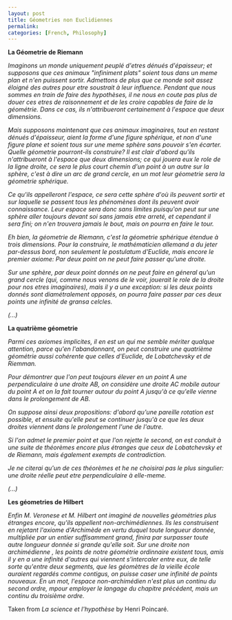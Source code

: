 ```yaml
---
layout: post
title: Géometries non Euclidiennes
permalink:
categories: [French, Philosophy]
---
```


**La Géometrie de Riemann**

*Imaginons un monde uniquement peuplé d'etres dénués d'épaisseur; et
supposons que ces animaux "infiniment plats" soient tous dans un meme
plan et n'en puissent sortir. Admettons de plus que ce monde soit assez
éloigné des autres pour etre soustrait à leur influence. Pendant que
nous sommes en train de faire des hypothèses, il ne nous en coute pas
plus de douer ces etres de raisonnement et de les croire capables de
faire de la géométrie. Dans ce cas, ils n'attribueront certainement à
l'espace que deux dimensions.*

*Mais supposons maintenant que ces animaux imaginaires, tout en restant
dénués d'épaisseur, aient la forme d'une figure sphérique, et non d'une
figure plane et soient tous sur une meme sphère sans pouvoir s'en
écarter. Quelle géometrie pourront-ils construire? Il est clair d'abord
qu'ils n'attribueront à l'espace que deux dimensions; ce qui jouera eux
le role de la ligne droite, ce sera le plus court chemin d'un point à un
autre sur la sphère, c'est à dire un arc de grand cercle, en un mot leur
géometrie sera la géometrie sphérique.*

*Ce qu'ils appelleront l'espace, ce sera cette sphère d'où ils peuvent
sortir et sur laquelle se passent tous les phénomènes dont ils peuvent
avoir connaissance. Leur espace sera donc sans limites puisqu'on peut
sur une sphère aller toujours devant soi sans jamais etre arreté, et
cependant il sera fini; on n'en trouvera jamais le bout, mais on pourra
en faire le tour.*

*Eh bien, la géometrie de Riemann, c'est la géometrie sphérique étendue
à trois dimensions. Pour la construire, le mathématicien allemand a du
jeter par-dessus bord, non seulement le postulatum d'Euclide, mais
encore le premier axiome: Par deux point on ne peut faire passer qu'une
droite.*

*Sur une sphère, par deux point donnés on ne peut faire en géneral qu'un
grand cercle (qui, comme nous venons de le voir, jouerait le role de la
droite pour nos etres imaginaires), mais il y a une exception: si les
deux points donnés sont diamétralement opposés, on pourra faire passer
par ces deux points une infinité de gransa celcles.*


*(...)*

**La quatrième géometrie**

*Parmi ces axiomes implicites, il en est un qui me semble mériter
qualque attention, parce qu'en l'abandonnant, on peut construire une
quatrième géométrie aussi cohérente que celles d'Euclide, de
Lobatchevsky et de Riemman.*

*Pour démontrer que l'on peut toujours élever en un point A une
perpendiculaire à une droite AB, on considère une droite AC mobile
autour du point A et on la fait tourner autour du point A jusqu'à ce
qu'elle vienne dans le prolongement de AB.*

*On suppose ainsi deux propositions: d'abord qu'une pareille rotation
est possible, et ensuite qu'elle peut se continuer jusqu'à ce que les
deux droites viennent dans le prolongement l'une de l'autre.*

*Si l'on admet le premier point et que l'on rejette le second, on est
conduit à une suite de théorèmes encore plus étranges que ceux de
Lobatchevsky et de Riemann, mais également exempts de contradiction.*

*Je ne citerai qu'un de ces théorèmes et he ne choisirai pas le plus
singulier: une droite réelle peut etre perpendiculaire à elle-meme.*

*(...)*

**Les géometries de Hilbert**

*Enfin M. Veronese et M. Hilbert ont imaginé de nouvelles géométries
plus étranges encore, qu'ils appellent non-archimédiennes. Ils les
construisent en rejetant l'axiome d'Archimède en vertu duquel toute
longueur donnée, multipliée par un entier suffisamment grand, finira par
surpasser toute autre longueur donnée si grande qu'elle soit. Sur une
droite non archimédienne , les points de notre géométrie ordinnaire
existent tous, amis il y en a une infinité d'autres qui viennent
s'intercaler entre eux, de telle sorte qu'entre deux segments, que les
géomètres de la vieille école auraient regardés comme contigus, on
puisse caser une infinité de points nouveaux. En un mot, l'espace
non-archimédien n'est plus un continu du second ordre, mpour employer le
langage du chapitre précédent, mais un continu du troisième ordre.*


Taken from *La science et l'hypothèse* by Henri Poincaré.

